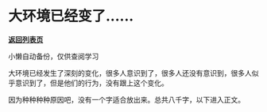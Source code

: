 # 大环境已经变了......

[**返回列表页**](/gzh/记忆承载3)

小懒自动备份，仅供查阅学习

大环境已经发生了深刻的变化，很多人意识到了，很多人还没有意识到，很多人似乎意识到了，但是他们的行为，没有跟上这个变化。

因为种种种种原因吧，没有一个字适合放出来。总共八千字，以下进入正文。

